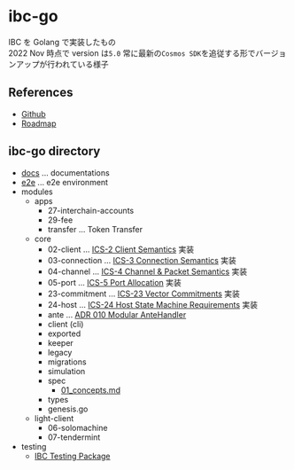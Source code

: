 # ibc-go

IBC を Golang で実装したもの  
2022 Nov 時点で version は`5.0`
常に最新の`Cosmos SDK`を追従する形でバージョンアップが行われている様子

## References

- [Github](https://github.com/cosmos/ibc-go)
- [Roadmap](https://github.com/cosmos/ibc-go/blob/main/docs/roadmap/roadmap.md)

## ibc-go directory

- [docs](https://github.com/cosmos/ibc-go/tree/main/docs) ... documentations
- [e2e](https://github.com/cosmos/ibc-go/tree/main/e2e) ... e2e environment
- modules
  - apps
    - 27-interchain-accounts
    - 29-fee
    - transfer ... Token Transfer
  - core
    - 02-client ... [ICS-2 Client Semantics](https://github.com/cosmos/ibc/tree/main/spec/core/ics-002-client-semantics) 実装
    - 03-connection ... [ICS-3 Connection Semantics](https://github.com/cosmos/ibc/tree/main/spec/core/ics-003-connection-semantics) 実装
    - 04-channel ... [ICS-4 Channel & Packet Semantics](https://github.com/cosmos/ibc/tree/main/spec/core/ics-004-channel-and-packet-semantics) 実装
    - 05-port ... [ICS-5 Port Allocation](https://github.com/cosmos/ibc/tree/main/spec/core/ics-005-port-allocation) 実装
    - 23-commitment ... [ICS-23 Vector Commitments](https://github.com/cosmos/ibc/tree/main/spec/core/ics-023-vector-commitments) 実装
    - 24-host ... [ICS-24 Host State Machine Requirements](https://github.com/cosmos/ibc/tree/main/spec/core/ics-024-host-requirements) 実装
    - ante ... [ADR 010 Modular AnteHandler](https://docs.cosmos.network/main/architecture/adr-010-modular-antehandler)
    - client (cli)
    - exported
    - keeper
    - legacy
    - migrations
    - simulation
    - spec
      - [01_concepts.md](https://github.com/cosmos/ibc-go/blob/main/modules/core/spec/01_concepts.md)
    - types
    - genesis.go
  - light-client
    - 06-solomachine
    - 07-tendermint
- testing
  - [IBC Testing Package](https://github.com/cosmos/ibc-go/tree/main/testing)

